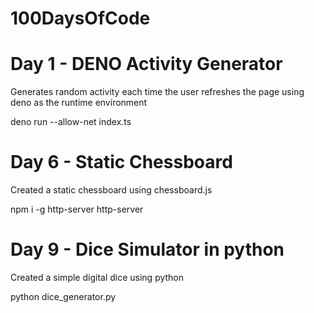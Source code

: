 # 100DaysOfCode

# Day 1 - DENO Activity Generator

Generates random activity each time the user refreshes the page using deno as the runtime environment

deno run --allow-net index.ts

# Day 6 - Static Chessboard

Created a static chessboard using chessboard.js

npm i -g http-server
http-server

# Day 9 - Dice Simulator in python

Created a simple digital dice using python 

python dice_generator.py
